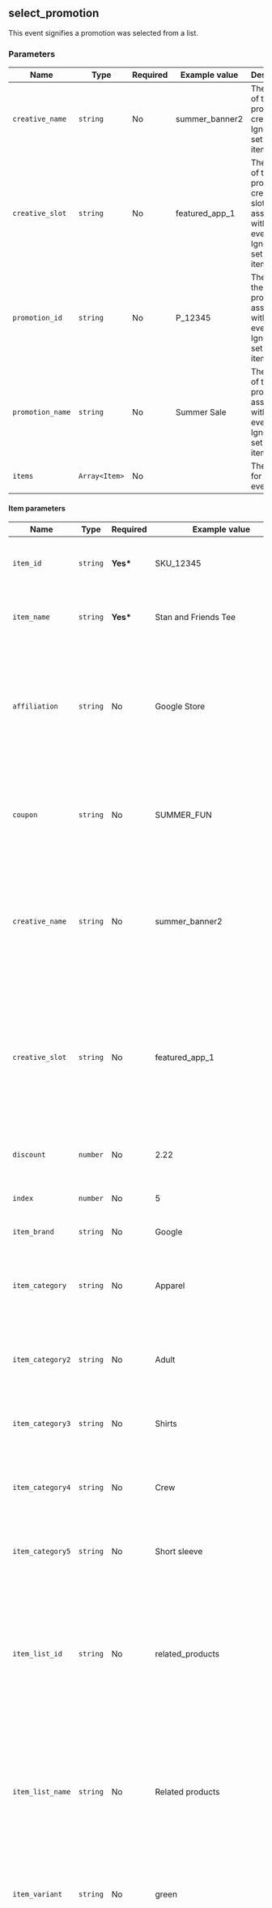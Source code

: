 <!-- order:20 -->
## select_promotion

This event signifies a promotion was selected from a list.

### Parameters

| Name             | Type          | Required | Example value    | Description                                                                                            |
| ---------------- | ------------- | -------- | ---------------- | ------------------------------------------------------------------------------------------------------ |
| `creative_name`  | `string`      | No       | summer_banner2  | The name of the promotional creative. Ignored if set at the item-level.                                |
| `creative_slot`  | `string`      | No       | featured_app_1 | The name of the promotional creative slot associated with the event. Ignored if set at the item-level. |
| `promotion_id`   | `string`      | No       | P_12345         | The ID of the promotion associated with the event. Ignored if set at the item-level.                   |
| `promotion_name` | `string`      | No       | Summer Sale      | The name of the promotion associated with the event. Ignored if set at the item-level.                 |
| `items`          | `Array<Item>` | No       |                  | The items for the event.                                                                               |

#### Item parameters



| Name             | Type     | Required  | Example value                                                        | Description                                                                                                                                                                                                                                                                                                                  |
| ---------------- | -------- | --------- | -------------------------------------------------------------------- | ---------------------------------------------------------------------------------------------------------------------------------------------------------------------------------------------------------------------------------------------------------------------------------------------------------------------------- |
| `item_id`        | `string` | **Yes\*** | SKU_12345                                                           | The ID of the item.\*One of `item_id` or `item_name` is required.                                                                                                                                                                                                                                                            |
| `item_name`      | `string` | **Yes\*** | Stan and Friends Tee                                                 | The name of the item.\*One of `item_id` or `item_name` is required.                                                                                                                                                                                                                                                          |
| `affiliation`    | `string` | No        | Google Store                                                         | A product affiliation to designate a supplying company or brick and mortar store location. Note: \`affiliation\` is only available at the item-scope.                                                                                                                                                                        |
| `coupon`         | `string` | No        | SUMMER_FUN                                                          | The coupon name/code associated with the item. Event-level and item-level `coupon` parameters are independent.                                                                                                                                                                                                               |
| `creative_name`  | `string` | No        | summer_banner2                                                      | The name of the promotional creative. If set, event-level `creative_name` is ignored. If not set, event-level `creative_name` is used, if present.                                                                                                                                                                           |
| `creative_slot`  | `string` | No        | featured_app_1                                                     | The name of the promotional creative slot associated with the item. If set, event-level `creative_slot` is ignored. If not set, event-level `creative_slot` is used, if present.                                                                                                                                             |
| `discount`       | `number` | No        | 2.22                                                                 | The monetary discount value associated with the item.                                                                                                                                                                                                                                                                        |
| `index`          | `number` | No        | 5                                                                    | The index/position of the item in a list.                                                                                                                                                                                                                                                                                    |
| `item_brand`     | `string` | No        | Google                                                               | The brand of the item.                                                                                                                                                                                                                                                                                                       |
| `item_category`  | `string` | No        | Apparel                                                              | The category of the item. If used as part of a category hierarchy or taxonomy then this will be the first category.                                                                                                                                                                                                          |
| `item_category2` | `string` | No        | Adult                                                                | The second category hierarchy or additional taxonomy for the item.                                                                                                                                                                                                                                                           |
| `item_category3` | `string` | No        | Shirts                                                               | The third category hierarchy or additional taxonomy for the item.                                                                                                                                                                                                                                                            |
| `item_category4` | `string` | No        | Crew                                                                 | The fourth category hierarchy or additional taxonomy for the item.                                                                                                                                                                                                                                                           |
| `item_category5` | `string` | No        | Short sleeve                                                         | The fifth category hierarchy or additional taxonomy for the item.                                                                                                                                                                                                                                                            |
|                  |          |           |                                                                      |                                                                                                                                                                                                                                                                                                                              |
| `item_list_id`   | `string` | No        | related_products                                                    | The ID of the list in which the item was presented to the user. If set, event-level `item_list_id` is ignored. If not set, event-level `item_list_id` is used, if present.                                                                                                                                                   |
| `item_list_name` | `string` | No        | Related products                                                     | The name of the list in which the item was presented to the user. If set, event-level `item_list_name` is ignored. If not set, event-level `item_list_name` is used, if present.                                                                                                                                             |
| `item_variant`   | `string` | No        | green                                                                | The item variant or unique code or description for additional item details/options.                                                                                                                                                                                                                                          |
| `location_id`    | `string` | No        | ChIJIQBpAG2ahYAR_6128GcTUEo (the Google Place ID for San Francisco) | The physical location associated with the item (e.g. the physical store location). It's recommended to use the [Google Place ID](/maps/documentation/places/web-service/place-id) that corresponds to the associated item. A custom location ID can also be used. Note: \`location id\` is only available at the item-scope. |
| `price`          | `number` | No        | 9.99                                                                 | The monetary price of the item, in units of the specified currency parameter.                                                                                                                                                                                                                                                |
| `promotion_id`   | `string` | No        | P_12345                                                             | The ID of the promotion associated with the item. If set, event-level `promotion_id` is ignored. If not set, event-level `promotion_id` is used, if present.                                                                                                                                                                 |
| `promotion_name` | `string` | No        | Summer Sale                                                          | The name of the promotion associated with the item. If set, event-level `promotion_name` is ignored. If not set, event-level `promotion_name` is used, if present.                                                                                                                                                           |
| `quantity`       | `number` | No        | 1                                                                    | Item quantity. If not set, `quantity` is set to 1.                                                                                                                                                                                                                                                                           |
